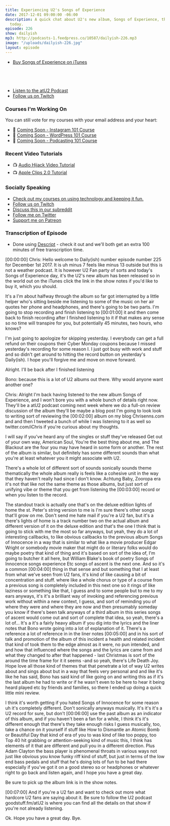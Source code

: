 ```yaml
---
title: Experiencing U2's Songs of Experience
date: 2017-12-01 09:00:00 -06:00
description: A quick chat about U2's new album, Songs of Experience, that was released
  today.
episode: 226
show: dailyish
mp3: http://podcasts-1.feedpress.co/10587/dailyish-226.mp3
image: "/uploads/dailyish-226.jpg"
layout: episode
---
```


* [Buy Songs of Experience on iTunes](https://geo.itunes.apple.com/us/album/songs-of-experience-deluxe-edition/1300908333?mt=1&app=music&at=10l4Ki)

<a href="https://geo.itunes.apple.com/us/album/songs-of-experience-deluxe-edition/1300908333?mt=1&app=music&at=10l4Ki" style="display:inline-block;overflow:hidden;background:url(https://linkmaker.itunes.apple.com/assets/shared/badges/en-us/music-lrg.svg) no-repeat;width:157px;height:45px;background-size:contain;"></a>
* [Listen to the atU2 Podcast](https://goodstuff.fm/atu2/)
* [Follow us on Twitch](https://www.twitch.tv/goodstuff_fm)


### Courses I'm Working On

You can still vote for my courses with your email address and your heart:

* 🌅 [Coming Soon - Instagram 101 Course](https://courses.chrisenns.com/instagram-101)
* 📝 [Coming Soon - WordPress 101 Course](https://courses.chrisenns.com/wordpress-101)
* 🎤 [Coming Soon - Podcasting 101 Course](https://courses.chrisenns.com/podcasting-101)

### Recent Video Tutorials

* 📺 [Audio Hijack Video Tutorial](https://www.youtube.com/watch?v=gksxKV85ARU)
* 📺 [Apple Clips 2.0 Tutorial](https://www.youtube.com/watch?v=CzI6L31LEvQ)

### Socially Speaking

* [Check out my courses on using technology and keeping it fun.](https://courses.chrisenns.com)
* [Follow us on Twitch](https://www.twitch.tv/goodstuff_fm)
* [Discuss this in our subreddit](https://www.reddit.com/r/Goodstuff_fm/)
* [Follow me on Twitter](https://www.twitter.com/ichris)
* [Support me on Patreon](https://www.patreon.com/ichris)


### Transcription of Episode

* Done using [Descript](https://app.descript.com/r/HkKZYn6bG) - check it out and we'll both get an extra 100 minutes of free transcription time.

[00:00:00] Chris: Hello welcome to Daily(ish) number episode number 225 for December 1st 2017. It is uh minus 7 feels like minus 13 outside but this is not a weather podcast. It is however U2 Fan party of sorts and today's Songs of Experience day, it's the U2's new album has been released so in the world out on the iTunes click the link in the show notes if you'd like to buy it, which you should.

It's a I'm about halfway through the album so far got interrupted by a little helper who's sitting beside me listening to some of the music on her air quotes her phone and headphones, and there's going to be two parts. I'm going to stop recording and finish listening to [00:01:00] it and then come back to finish recording after I finished listening to it if that makes any sense so no time will transpire for you, but potentially 45 minutes, two hours, who knows?

I'm just going to apologize for skipping yesterday. I everybody can get a full refund on their coupons their Cyber Monday coupons because I missed yesterday's recording for some reason I. I just got busy with work and stuff and so didn't get around to hitting the record button on yesterday's Daily(ish). I  hope you'll forgive me and move on move forward.

Alright. I'll be back after I finished listening

Bono: because this is a lot of U2 albums out there. Why would anyone want another one?

Chris: Alright I'm back having listened to the new album Songs of Experience, and I won't bore you with a whole bunch of details right now. They'll be a atU2 podcast coming next week where we do a full-on review discussion of the album they'll be maybe a blog post I'm going to look look to writing sort of reviewing the [00:02:00] album on my blog Chrisenns.com and and then I tweeted a bunch of while I was listening to it as well so twitter.com/iChris if you're curious about my thoughts.

I will say if you've heard any of the singles or stuff they've released Get out of your own way, American Soul, You're the best thing about me, and The Blackout are the four you may have heard in some form or another. The rest of the album is similar, but definitely has some different sounds than what you're at least whatever you it might associate with U2.

There's a whole lot of different sort of sounds sonically sounds theme thematically the whole album really is feels like a cohesive unit in the way that they haven't really had since I don't know. Achtung  Baby, Zooropa era it's not that like not the same theme as those albums, but  just sort of unifying vibe or theme that you get from listening the [00:03:00] record or when you listen to the record.

The standout track is actually one that's on the deluxe edition lights of home the st. Peter's string version to me is I'm sure there's other songs that'll grow on me. Don't send me hate mail if you're a U2 fan, but it's a there's lights of home is a track number two on the actual album and different version of it on the deluxe edition and that's the one I think that is going to stick with me the most so far anyways, but yeah, they do a lot of interesting callbacks, to like  obvious callbacks to the previous album Songs of Innocence in a way that is similar to what like a movie producer Edgar Wright or somebody movie maker that might do or literary folks would do maybe poetry that kind of thing and it's based on sort of the idea of, I'm going to butcher it all here, but William Blake's book of poetry Songs of Innocence songs experience Etc songs of ascent is the next one.
And so it's a common [00:04:00] thing in that sense and but something that I at least from what we've seen from U2 fans, it's kind of like causing a bit of concentration and stuff. where like a whole chorus or type of a course from a previous song is completely included in this next one so it rings of like laziness or something like that, I guess and to some people but to me to my ears anyways, it's it's a brilliant way of invoking and referencing previous work without within a new context, I guess, and sort of reminding you of where they were and where they are now and then presumably someday you know if there's been talk anyways of a third album in this series songs of ascent would come out and sort of complete that idea, so yeah, there's a lot of...
It's a it's a fairly heavy album if you dig into the lyrics and the liner notes that Bono wrote going into a lot of explanation of it. There's a reference a lot of reference in in the liner notes [00:05:00] and in his sort of talk and promotion of the album of this incident a health and related incident that kind of took them to the edge almost as it were, no pun intended, and and how that influenced where the songs and the lyrics are came from and what they changed to after that happened - last Christmas is sort of the around the time frame for it it seems -and so yeah, there's Life Death Joy. Hope love all those kind of themes that that penetrate a lot of way U2 writes about and sings about but in a way that feels very personal and and like it's like he has said, Bono has said kind of like going on and writing this as if it's the last album he had to write or if he wasn't even to be here to hear it being heard played etc by friends and families, so there I ended up doing a quick little mini review.

I think it's worth getting if you hated Songs of Innocence for some reason uh it's completely different. Don't sonically anyways musically. It's it's it's a U2 record for sure, but don't [00:06:00] use the past album as an indicator of this album, and if you haven't been a fan for a while, I think it's it's different enough that there's they take enough risks I guess musically, too, take a chance on it yourself if stuff like How to Dismantle an Atomic Bomb or Beautiful Day that kind of era of you to was kind of like too poppy, too Top 40 hit grabbing or attention-seeking kind of music this, I think has elements of it that are different and pull you in a different direction. Plus Adam Clayton the bass player is phenomenal throats in various ways not just like obvious you know funky riff kind of stuff, but just in terms of the low end bass pedals and stuff that he's doing lots of fun to be had there especially if you've got it on a good stereo so or headphones or whatever right to go back and listen again, and I hope you have a great day.

Be sure to pick up the album link is in the show notes.

[00:07:00] And if you're a U2 fan and want to check out more what hardcore U2 fans are saying about it. Be sure to follow the U2 podcast goodstuff.fm/atU2 is where you can find all the details on that show if you're not already listening.

Ok. Hope you have a great day. Bye.
